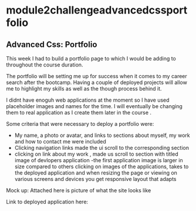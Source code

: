 # module2challengeadvancedcssportfolio
## Advanced Css: Portfolio

This week I had to build a portfolio page to which I would be adding to throughout the course duration.

The portfolio will be setting me up for success when it comes to my career search after the bootcamp. Having a couple of deployed projects will allow me to highlight my skills as well as the though process behind it. 

I didnt have enoguh web applications at the moment so I have used placeholder images and names for the time. I will eventually be changing them to real application as I create them later in the course .

Some criteria that were necessary to deploy a portfolio were:

- My name, a photo or avatar, and links to sections about myself, my work and how to contact me were included
- Clicking navigation links made the ui scroll to the corresponding section
- clicking on link about my work , made us scroll to section with titled image of devlopers application
-the first application image is larger in size compared to others
clicking on images of the applications, takes to the deployed application and when resizing the page or viewing on various screens and devices you get responsive layout that adapts

Mock up: 
Attached here is picture of what the site looks like

Link to deployed application here: 

